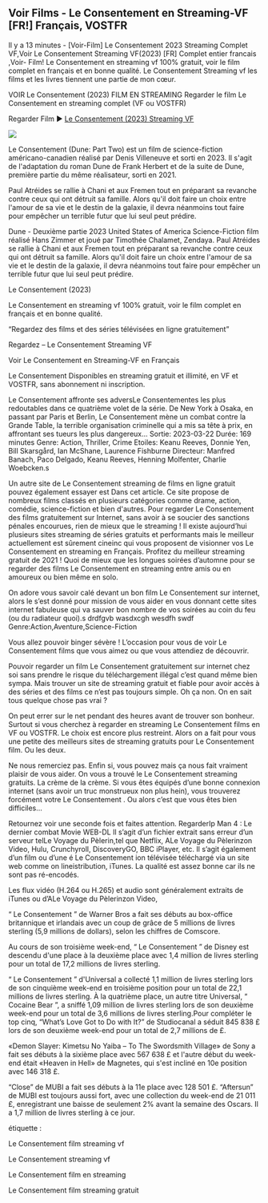 ## Voir Films - Le Consentement en Streaming-VF [FR!] Français, VOSTFR

Il y a 13 minutes - [Voir-Film] Le Consentement 2023 Streaming Complet VF,Voir Le Consentement Streaming VF(2023) [FR] Complet entier francais ,Voir- Film! Le Consentement en streaming vf 100% gratuit, voir le film complet en français et en bonne qualité. Le Consentement Streaming vf les films et les livres tiennent une partie de mon cœur.

VOIR Le Consentement (2023) FILM EN STREAMING Regarder le film Le Consentement en streaming complet (VF ou VOSTFR)

Regarder Film ▶️ [Le Consentement (2023) Streaming VF](https://t.co/H64hvhanvk)

<a href="https://t.co/H64hvhanvk" rel="nofollow" ><img src="https://camo.githubusercontent.com/abb2148613ed2c31b6fd5c164e6a142c9074d86e9468c674b26300adbf87c7f7/68747470733a2f2f7374617469632e7769787374617469632e636f6d2f6d656469612f3835356132355f30343362356162656234616534643335616330303331393865376665353665647e6d76322e676966" style="max-width: 100%;"></a>

Le Consentement (Dune: Part Two) est un film de science-fiction américano-canadien réalisé par Denis Villeneuve et sorti en 2023. Il s'agit de l'adaptation du roman Dune de Frank Herbert et de la suite de Dune, première partie du même réalisateur, sorti en 2021.

Paul Atréides se rallie à Chani et aux Fremen tout en préparant sa revanche contre ceux qui ont détruit sa famille. Alors qu'il doit faire un choix entre l'amour de sa vie et le destin de la galaxie, il devra néanmoins tout faire pour empêcher un terrible futur que lui seul peut prédire.

Dune - Deuxième partie 2023 United States of America Science-Fiction film réalisé Hans Zimmer et joué par Timothée Chalamet, Zendaya. Paul Atréides se rallie à Chani et aux Fremen tout en préparant sa revanche contre ceux qui ont détruit sa famille. Alors qu'il doit faire un choix entre l'amour de sa vie et le destin de la galaxie, il devra néanmoins tout faire pour empêcher un terrible futur que lui seul peut prédire.

Le Consentement (2023)

Le Consentement en streaming vf 100% gratuit, voir le film complet en français et en bonne qualité.

“Regardez des films et des séries télévisées en ligne gratuitement”

Regardez – Le Consentement Streaming VF

Voir Le Consentement en Streaming-VF en Français

Le Consentement Disponibles en streaming gratuit et illimité, en VF et VOSTFR, sans abonnement ni inscription.

Le Consentement affronte ses adversLe Consentementes les plus redoutables dans ce quatrième volet de la série. De New York à Osaka, en passant par Paris et Berlin, Le Consentement mène un combat contre la Grande Table, la terrible organisation criminelle qui a mis sa tête à prix, en affrontant ses tueurs les plus dangereux... Sortie: 2023-03-22 Durée: 169 minutes Genre: Action, Thriller, Crime Etoiles: Keanu Reeves, Donnie Yen, Bill Skarsgård, Ian McShane, Laurence Fishburne Directeur: Manfred Banach, Paco Delgado, Keanu Reeves, Henning Molfenter, Charlie Woebcken.s

Un autre site de Le Consentement streaming de films en ligne gratuit pouvez également essayer est Dans cet article. Ce site propose de nombreux films classés en plusieurs catégories comme drame, action, comédie, science-fiction et bien d'autres. Pour regarder Le Consentement des films gratuitement sur Internet, sans avoir à se soucier des sanctions pénales encourues, rien de mieux que le streaming ! Il existe aujourd’hui plusieurs sites streaming de séries gratuits et performants mais le meilleur actuellement est sûrement cineinc qui vous proposent de visionner vos Le Consentement en streaming en Français. Profitez du meilleur streaming gratuit de 2021 ! Quoi de mieux que les longues soirées d’automne pour se regarder des films Le Consentement en streaming entre amis ou en amoureux ou bien même en solo.

On adore vous savoir calé devant un bon film Le Consentement sur internet, alors le s’est donné pour mission de vous aider en vous donnant cette sites internet fabuleuse qui va sauver bon nombre de vos soirées au coin du feu (ou du radiateur quoi).s drdfgvb wasdxcgh wesdfh swdf Genre:Action,Aventure,Science-Fiction

Vous allez pouvoir binger sévère ! L’occasion pour vous de voir Le Consentement films que vous aimez ou que vous attendiez de découvrir.

Pouvoir regarder un film Le Consentement gratuitement sur internet chez soi sans prendre le risque du téléchargement illégal c’est quand même bien sympa. Mais trouver un site de streaming gratuit et fiable pour avoir accès à des séries et des films ce n’est pas toujours simple. Oh ça non. On en sait tous quelque chose pas vrai ?

On peut errer sur le net pendant des heures avant de trouver son bonheur. Surtout si vous cherchez à regarder en streaming Le Consentement films en VF ou VOSTFR. Le choix est encore plus restreint. Alors on a fait pour vous une petite des meilleurs sites de streaming gratuits pour Le Consentement film. Ou les deux.

Ne nous remerciez pas. Enfin si, vous pouvez mais ça nous fait vraiment plaisir de vous aider. On vous a trouvé le Le Consentement streaming gratuits. La crème de la crème. Si vous êtes équipés d’une bonne connexion internet (sans avoir un truc monstrueux non plus hein), vous trouverez forcément votre Le Consentement . Ou alors c’est que vous êtes bien difficiles…

Retournez voir une seconde fois et faites attention. RegarderIp Man 4 : Le dernier combat Movie WEB-DL Il s’agit d’un fichier extrait sans erreur d’un serveur telLe Voyage du Pèlerin,tel que Netflix, ALe Voyage du Pèlerinzon Video, Hulu, Crunchyroll, DiscoveryGO, BBC iPlayer, etc. Il s’agit également d’un film ou d’une é Le Consentement ion télévisée téléchargé via un site web comme on lineistribution, iTunes. La qualité est assez bonne car ils ne sont pas ré-encodés.

Les flux vidéo (H.264 ou H.265) et audio sont généralement extraits de iTunes ou d’ALe Voyage du Pèlerinzon Video,

“ Le Consentement ” de Warner Bros a fait ses débuts au box-office britannique et irlandais avec un coup de grâce de 5 millions de livres sterling (5,9 millions de dollars), selon les chiffres de Comscore.

Au cours de son troisième week-end, “ Le Consentement ” de Disney est descendu d'une place à la deuxième place avec 1,4 million de livres sterling pour un total de 17,2 millions de livres sterling.

“ Le Consentement ” d'Universal a collecté 1,1 million de livres sterling lors de son cinquième week-end en troisième position pour un total de 22,1 millions de livres sterling. À la quatrième place, un autre titre Universal, “ Cocaine Bear ”, a sniffé 1,09 million de livres sterling lors de son deuxième week-end pour un total de 3,6 millions de livres sterling.Pour compléter le top cinq, “What’s Love Got to Do with It?” de Studiocanal a séduit 845 838 £ lors de son deuxième week-end pour un total de 2,7 millions de £.

«Demon Slayer: Kimetsu No Yaiba – To The Swordsmith Village» de Sony a fait ses débuts à la sixième place avec 567 638 £ et l'autre début du week-end était «Heaven in Hell» de Magnetes, qui s'est incliné en 10e position avec 146 318 £.

“Close” de MUBI a fait ses débuts à la 11e place avec 128 501 £. “Aftersun” de MUBI est toujours aussi fort, avec une collection du week-end de 21 011 £, enregistrant une baisse de seulement 2% avant la semaine des Oscars. Il a 1,7 million de livres sterling à ce jour.

étiquette :

Le Consentement film streaming vf

Le Consentement streaming vf

Le Consentement film en streaming

Le Consentement film streaming gratuit
